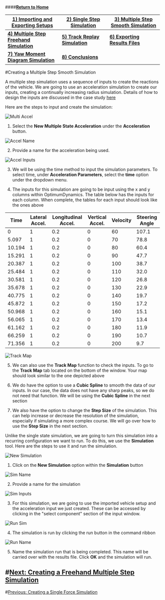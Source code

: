 ####__[Return to Home](1_Tutorial_2.md)__

[1) Importing and Exporting Setups](2_ImportExport.md)|[2) Single Step Simulation](3_SingleStepSim.md)|[3) Multiple Step Smooth Simulation](4_MultiStepSim.md)
-|-|-
[__4) Multiple Step Freehand Simulation__](5_MultiStepRough.md)|[__5) Track Replay Simulation__](6_TrackReplay.md)|[__6) Exporting Results Files__](7_ExportResults.md)
[__7) Yaw Moment Diagram Simulation__](8_YMDSim.md)|[__8) Conclusions__](9_Conclusions.md)


#Creating a Multiple Step Smooth Simulation

A multiple step simulation uses a sequence of inputs to create the reactions of the vehicle.  We are going to use an acceleration simulation to create our inputs, creating a continually increasing radius simulation.  Details of how to design the inputs are discussed in the case study [here](../Case_Study_8_Creating_Course_Inputs/1_Case_8.md)

Here are the steps to input and create the simulation:

![Multi Accel](../img/multi_accel.png)

1) Select the __New Multiple State Acceleration__ under the __Acceleration__ button.

![Accel Name](../img/accel_name.png)

2) Provide a name for the acceleration being used.

![Accel Inputs](../img/accel_input.PNG)

3) We will be using the time method to input the simulation parameters. To select time, under __Acceleration Parameters__, select the __time__ option under the dropdown menu.

4) The inputs for this simulation are going to be input using the x and y columns within OptimumDynamics. The table below has the inputs for each column.  When complete, the tables for each input should look like the ones above

Time|Lateral Accel.|Longitudinal Accel.|Vertical Accel.|Velocity|Steering Angle
-|-|-|-|-|-
0|1|0.2|0|60|107.1
5.097|1|0.2|0|70|78.8
10.194|1|0.2|0|80|60.4
15.291|1|0.2|0|90|47.7
20.387|1|0.2|0|100|38.7
25.484|1|0.2|0|110|32.0
30.581|1|0.2|0|120|26.8
35.678|1|0.2|0|130|22.9
40.775|1|0.2|0|140|19.7
45.872|1|0.2|0|150|17.2
50.968|1|0.2|0|160|15.1
56.065|1|0.2|0|170|13.4
61.162|1|0.2|0|180|11.9
66.259|1|0.2|0|190|10.7
71.356|1|0.2|0|200|9.7

![Track Map](../img/track_map_input.png)

5) We can also use the __Track Map__ function to check the inputs. To go to the __Track Map__ tab located on the bottom of the window. Your map should look similar to the one depicted above

6) We do have the option to use a __Cubic Spline__ to smooth the data of our inputs.  In our case, the data does not have any sharp peaks, so we do not need that function.  We will be using the __Cubic Spline__ in the next section

7) We also have the option to change the __Step Size__ of the simulation.  This can help increase or decrease the resolution of the simulation, especially if simulating a more complex course.  We will go over how to use the __Step Size__ in the next section.

Unlike the single state simulation, we are going to turn this simulation into a recurring configuration we want to run. To do this, we use the __Simulation__ tool.  Here are the steps to use it and run the simulation.

![New Simulation](../img/new_sim.png)

1) Click on the __New Simulation__ option within the __Simulation__ button

![Sim Name](../img/sim_name.png)

2) Provide a name for the simulation

![Sim Inputs](../img/sim_inputs.png)

3) For this simulation, we are going to use the imported vehicle setup and the acceleration input we just created.  These can be accessed by clicking in the "select component" section of the input window.

![Run Sim](../img/run_sim.png)

4) The simulation is run by clicking the run button in the command ribbon

![Run Name](../img/run_name.png)

5) Name the simulation run that is being completed. This name will be carried over with the results file. Click __OK__ and the simulation will run.

#[Next: Creating a Freehand Multiple Step Simulation](5_MultiStepRough.md)
--------------------------------------------------------
#[Previous: Creating a Single Force Simulation](3_SingleStepSim.md)